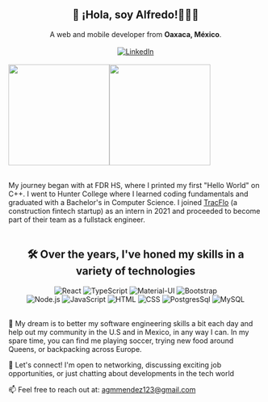<h2 align="center">👋 ¡Hola, soy Alfredo!👨🏽‍💻</h2>
<div align="center">
  A web and mobile developer from <strong>Oaxaca, México</strong>.
</div>
<br/>
<div align="center">
  <a href="https://www.linkedin.com/in/alfredogmorales/"><img src="https://img.shields.io/badge/LinkedIn-0077B5?style=for-the-badge&logo=linkedin&logoColor=white" alt="LinkedIn"/></a>
</div>
<br/>

<div style="display: flex; flex-direction: row;" align="center">
 <img height="200" src="https://github-readme-stats.vercel.app/api?username=AlfredoMora06&show_icons=true&hide=stars&theme=transparent" />
 <img height="200" src="https://github-readme-stats.vercel.app/api/top-langs/?username=AlfredoMora06&theme=transparent&layout=compact" />
</div>
<br/>

My journey began with at FDR HS, where I printed my first "Hello World" on C++. I went to Hunter College where I learned coding fundamentals and graduated with a Bachelor's in Computer Science. I joined <a href="https://www.tracfloapp.com">TracFlo</a> (a construction fintech startup) as an intern in 2021 and proceeded to become part of their team as a fullstack engineer.
<br/>
<br/>
<h2 align="center">🛠️ Over the years, I've honed my skills in a variety of technologies</h2> 

<div align="center">
  <img src="https://img.shields.io/badge/React-20232A?style=for-the-badge&logo=react&logoColor=61DAFB" alt="React"/>

  <img src="https://img.shields.io/badge/TypeScript-007ACC?style=for-the-badge&logo=typescript&logoColor=white" alt="TypeScript"/>

  <img src="https://img.shields.io/badge/Material%20UI-007FFF?style=for-the-badge&logo=mui&logoColor=white" alt="Material-UI"/>

  <img src="https://img.shields.io/badge/Bootstrap-563D7C?style=for-the-badge&logo=bootstrap&logoColor=white" alt="Bootstrap" />

  <br/>

  <img src="https://img.shields.io/badge/Node%20js-339933?style=for-the-badge&logo=nodedotjs&logoColor=white" alt="Node.js" />

  <img src="https://img.shields.io/badge/JavaScript-323330?style=for-the-badge&logo=javascript&logoColor=F7DF1E" alt="JavaScript" />

  <img src="https://img.shields.io/badge/HTML5-E34F26?style=for-the-badge&logo=html5&logoColor=white" alt="HTML" />

  <img src="https://img.shields.io/badge/CSS3-1572B6?style=for-the-badge&logo=css3&logoColor=white" alt="CSS" />

  <img src="https://img.shields.io/badge/PostgreSQL-316192?style=for-the-badge&logo=postgresql&logoColor=white" alt="PostgresSql" />

  <img src="https://img.shields.io/badge/MySQL-005C84?style=for-the-badge&logo=mysql&logoColor=white" alt="MySQL" />
</div>

<br />

🎯 My dream is to better my software engineering skills a bit each day and help out my community in the U.S and in Mexico, in any way I can. In my spare time, you can find me playing soccer, trying new food around Queens, or backpacking across Europe.

🌟 Let's connect! I'm open to networking, discussing exciting job opportunities, or just chatting about developments in the tech world

📫 Feel free to reach out at: agmmendez123@gmail.com

<!--
Here are some ideas to get you started:

- 🔭 I’m currently working on ...
- 🌱 I’m currently learning ...
- 👯 I’m looking to collaborate on ...
- 🤔 I’m looking for help with ...
- 💬 Ask me about ...
- 📫 How to reach me: ...
- 😄 Pronouns: ...
- ⚡ Fun fact: ...
-->
